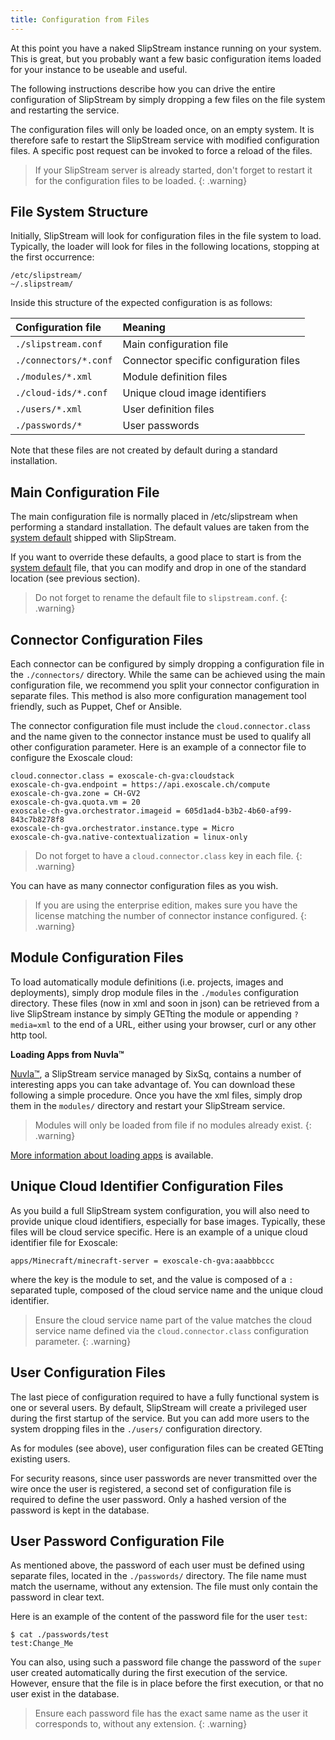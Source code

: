 ```yaml
---
title: Configuration from Files
---
```


At this point you have a naked SlipStream instance running on your
system. This is great, but you probably want a few basic configuration
items loaded for your instance to be useable and useful.

The following instructions describe how you can drive the entire
configuration of SlipStream by simply dropping a few files on the
file system and restarting the service.

The configuration files will only be loaded once, on an empty system.
It is therefore safe to restart the SlipStream service with modified
configuration files. A specific post request can be invoked to force
a reload of the files.

> If your SlipStream server is already started, don't forget to restart
it for the configuration files to be loaded.
{: .warning}

## File System Structure

Initially, SlipStream will look for configuration files in the file
system to load. Typically, the loader will look for files in the
following locations, stopping at the first occurrence:

    /etc/slipstream/
    ~/.slipstream/

Inside this structure of the expected configuration is as follows:

| Configuration file    | Meaning                                |
|:----------------------|:---------------------------------------|
| `./slipstream.conf`   | Main configuration file                |
| `./connectors/*.conf` | Connector specific configuration files |
| `./modules/*.xml`     | Module definition files                |
| `./cloud-ids/*.conf`  | Unique cloud image identifiers         |
| `./users/*.xml`       | User definition files                  |
| `./passwords/*`       | User passwords                         |

Note that these files are not created by default during a standard
installation.

## Main Configuration File

The main configuration file is normally placed in /etc/slipstream
when performing a standard installation. The default values are taken from
the [system default] shipped with SlipStream.

If you want to override these defaults, a good place to start is from the [system default]
file, that you can modify and drop in one of the standard location (see previous
section). 

> Do not forget to rename the default file to `slipstream.conf`. 
{: .warning}


## Connector Configuration Files<a name="connector" />

Each connector can be configured by simply dropping a configuration file
in the `./connectors/` directory. While the same can be achieved using the
main configuration file, we recommend you split your connector configuration
in separate files. This method is also more configuration management
tool friendly, such as Puppet, Chef or Ansible.

The connector configuration file must include the `cloud.connector.class`
and the name given to the connector instance must be used to qualify
all other configuration parameter. Here is an example of a connector file
to configure the Exoscale cloud:

    cloud.connector.class = exoscale-ch-gva:cloudstack
    exoscale-ch-gva.endpoint = https://api.exoscale.ch/compute
    exoscale-ch-gva.zone = CH-GV2
    exoscale-ch-gva.quota.vm = 20
    exoscale-ch-gva.orchestrator.imageid = 605d1ad4-b3b2-4b60-af99-843c7b8278f8
    exoscale-ch-gva.orchestrator.instance.type = Micro
    exoscale-ch-gva.native-contextualization = linux-only

> Do not forget to have a `cloud.connector.class` key in each file. 
{: .warning}

You can have as many connector configuration files as you wish.

> If you are using the enterprise edition, makes sure you have the license
matching the number of connector instance configured.
{: .warning}


## Module Configuration Files

To load automatically module definitions (i.e. projects, images and deployments),
simply drop module files in the `./modules` configuration directory. These
files (now in xml and soon in json) can be retrieved from a live SlipStream
instance by simply GETting the module or appending `?media=xml` to the end of
a URL, either using your browser, curl or any other http tool.

**Loading Apps from Nuvla&trade;**

[Nuvla&trade;](http://nuv.la), a SlipStream service managed by SixSq, contains a number of
interesting apps you can take advantage of. You can download these following
a simple procedure. Once you have the xml files, simply drop them in the
`modules/` directory and restart your SlipStream service.

> Modules will only be loaded from file if no modules already exist.
{: .warning}

[More information about loading apps](https://github.com/slipstream/apps/blob/master/README.md)
is available. 

## Unique Cloud Identifier Configuration Files

As you build a full SlipStream system configuration, you will also need to
provide unique cloud identifiers, especially for base images. Typically, these
files will be cloud service specific. Here is an example of a unique cloud identifier
file for Exoscale:

    apps/Minecraft/minecraft-server = exoscale-ch-gva:aaabbbccc

where the key is the module to set, and the value is composed of a `:`
separated tuple, composed of the cloud service name and the unique cloud identifier.

> Ensure the cloud service name part of the value matches the cloud service
name defined via the `cloud.connector.class` configuration parameter.
{: .warning}


## User Configuration Files<a name="user" />

The last piece of configuration required to have a fully functional system
is one or several users. By default, SlipStream will create a privileged user
during the first startup of the service. But you can add more users to the system
dropping files in the `./users/` configuration directory.

As for modules (see above), user configuration files can be created GETting
existing users.

For security reasons, since user passwords are never transmitted over the wire once the user is
registered, a second set of configuration file is required to define the
user password.  Only a hashed version of the password is kept in the database.


## User Password Configuration File<a name="password" />

As mentioned above, the password of each user must be defined using separate
files, located in the `./passwords/` directory.  The file name must match the
username, without any extension. The file must only contain the password in
clear text.

Here is an example of the content of the password file for the user `test`:

    $ cat ./passwords/test
    test:Change_Me

You can also, using such a password file change the password of the `super`
user created automatically during the first execution of the service. However,
ensure that the file is in place before the first execution, or that no user
exist in the database.

> Ensure each password file has the exact same name as the user it corresponds
to, without any extension.
{: .warning}


[system default]: https://github.com/slipstream/SlipStreamServer/blob/master/jar-connector/src/main/resources/com/sixsq/slipstream/configuration/default.config.properties
